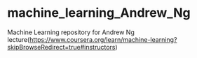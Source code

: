 # machine_learning_Andrew_Ng
Machine Learning repository for Andrew Ng lecture(https://www.coursera.org/learn/machine-learning?skipBrowseRedirect=true#instructors)

